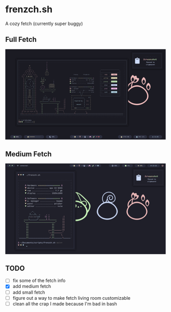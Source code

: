# frenzch.sh
A cozy fetch (currently super buggy)


## Full Fetch
<p align="center">
  <img src="Screenshots/screenshot_1.png">
</p>

## Medium Fetch
<p align="center">
  <img src="Screenshots/screenshot_2.png">
</p>

## TODO

- [ ] fix some of the fetch info
- [x] add medium fetch
- [ ] add small fetch
- [ ] figure out a way to make fetch living room customizable
- [ ] clean all the crap I made because I'm bad in bash
